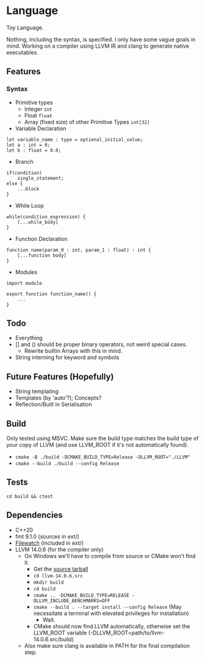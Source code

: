 # Language

Toy Language.

Nothing, including the syntax, is specified. I only have some vague goals in mind.
Working on a compiler using LLVM IR and clang to generate native executables.

## Features

### Syntax
  - Primitive types
    - Integer `int`
    - Float `float`
    - Array (fixed size) of other Primitive Types `int[32]`
  - Variable Declaration
```
let variable_name : type = optional_initial_value;
let a : int = 0;
let b : float = 0.0;
```
  - Branch
```
if(condition)
	single_statement;
else {
	...block
}
```
  - While Loop
```
while(condition_expression) {
	[...while_body]
}
```
  - Function Declaration
```
function name(param_0 : int, param_1 : float) : int {
	[...function body]
}
```
  - Modules
```
import module

export function function_name() {
	...
}
```

## Todo
 - Everything
 - [] and () should be proper binary operators, not weird special cases.
   - Rewrite builtin Arrays with this in mind.
 - String interning for keyword and symbols

## Future Features (Hopefully)
 - String templating
 - Templates (by 'auto'?); Concepts?
 - Reflection/Built in Serialisation

## Build

Only tested using MSVC. Make sure the build type matches the build type of your copy of LLVM (and use LLVM_ROOT if it's not automatically found).
 - `cmake -B ./build -DCMAKE_BUILD_TYPE=Release -DLLVM_ROOT="./LLVM"`
 - `cmake --build ./build --config Release`

## Tests

`cd build && ctest`

## Dependencies
 - C++20
 - fmt 9.1.0 (sources in ext/)
 - [Filewatch](https://github.com/ThomasMonkman/filewatch) (included in ext/)
 - LLVM 14.0.6 (for the compiler only)
   - On Windows we'll have to compile from source or CMake won't find it.
	   - Get the [source tarball](https://github.com/llvm/llvm-project/releases/download/llvmorg-14.0.6/llvm-14.0.6.src.tar.xz)
	   - `cd llvm-14.0.6.src`
	   - `mkdir build`
	   - `cd build`
	   - `cmake .. -DCMAKE_BUILD_TYPE=RELEASE -DLLVM_INCLUDE_BENCHMARKS=OFF`
	   - `cmake --build . --target install --config Release` (May necessitate a terminal with elevated privileges for installation)
		 - Wait.
	   - CMake should now find LLVM automatically, otherwise set the LLVM_ROOT variable (-DLLVM_ROOT=path/to/llvm-14.0.6.src/build)
   - Also make sure clang is available in PATH for the final compilation step.
